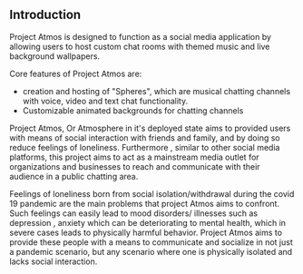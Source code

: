 ## Introduction

Project Atmos is designed to function as a social media application by allowing
users to host custom chat rooms with themed music and live background wallpapers.

Core features of Project Atmos are:

- creation and hosting of "Spheres", which are musical chatting channels with
  voice, video and text chat functionality.
- Customizable animated backgrounds for chatting channels

Project Atmos, Or Atmosphere in it's deployed state aims to provided users with
means of social interaction with friends and family, and by doing so reduce
feelings of loneliness. Furthermore , similar to other social media platforms,
this project aims to act as a mainstream media outlet for organizations and
businesses to reach and communicate with their audience in a public chatting
area.

Feelings of loneliness born from social isolation/withdrawal during the covid
19 pandemic are the main problems that project Atmos aims to confront. Such
feelings can easily lead to mood disorders/ illnesses such as depression ,
anxiety which can be deteriorating to mental health, which in severe cases leads
to physically harmful behavior. Project Atmos aims to provide these people with
a means to communicate and socialize in not just a pandemic scenario, but any
scenario where one is physically isolated and lacks social interaction.

